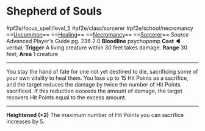 # Shepherd of Souls
#pf2e/focus_spell/level_5 #pf2e/class/sorcerer #pf2e/school/necromancy 
==[Uncommon](Uncommon.md)== ==[Healing](Healing.md)== ==[Necromancy](Necromancy.md)== ==[Sorcerer](Sorcerer.md)==
*Source* Advanced Player's Guide pg. 236 2.0
**Bloodline** psychopomp
**Cast** ◄ verbal; **Trigger** A living creature within 30 feet takes damage.
**Range** 30 feet; **Area** 1 creature

---
You stay the hand of fate for one not yet destined to die, sacrificing some of your own vitality to heal them. You lose up to 15 Hit Points as a sacrifice, and the target reduces the damage by twice the number of Hit Points sacrificed. If this reduction exceeds the amount of damage, the target recovers Hit Points equal to the excess amount.

<hr>

**Heightened (+2)** The maximum number of Hit Points you can sacrifice increases by 5.